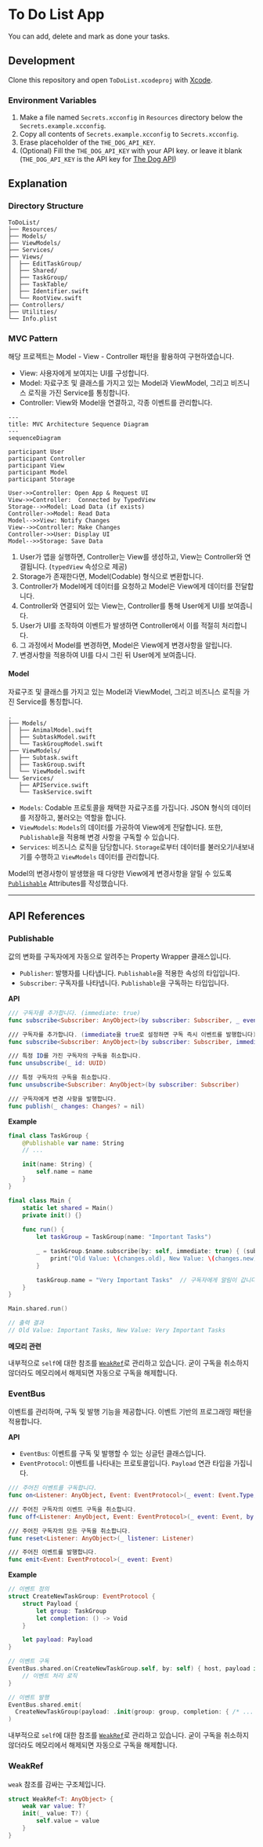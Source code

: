 # To Do List App

You can add, delete and mark as done your tasks.

## Development

Clone this repository and open `ToDoList.xcodeproj` with [Xcode](https://developer.apple.com/xcode/).

### Environment Variables

1. Make a file named `Secrets.xcconfig` in `Resources` directory below the `Secrets.example.xcconfig`.
2. Copy all contents of `Secrets.example.xcconfig` to `Secrets.xcconfig`.
2. Erase placeholder of the `THE_DOG_API_KEY`.
3. (Optional) Fill the `THE_DOG_API_KEY` with your API key. or leave it blank (`THE_DOG_API_KEY` is the API key for [The Dog API](https://thedogapi.com/))

## Explanation

### Directory Structure

```plaintext
ToDoList/
├── Resources/
├── Models/
├── ViewModels/
├── Services/
├── Views/
│  ├── EditTaskGroup/
│  ├── Shared/
│  ├── TaskGroup/
│  ├── TaskTable/
│  ├── Identifier.swift
│  └── RootView.swift
├── Controllers/
├── Utilities/
└── Info.plist
```

### MVC Pattern

해당 프로젝트는 Model - View - Controller 패턴을 활용하여 구현하였습니다.

- View: 사용자에게 보여지는 UI를 구성합니다.
- Model: 자료구조 및 클래스를 가지고 있는 Model과 ViewModel, 그리고 비즈니스 로직을 가진 Service를 통칭합니다.
- Controller: View와 Model을 연결하고, 각종 이벤트를 관리합니다.

```mermaid
---
title: MVC Architecture Sequence Diagram
---
sequenceDiagram

participant User
participant Controller
participant View
participant Model
participant Storage

User->>Controller: Open App & Request UI
View->>Controller:  Connected by TypedView
Storage-->>Model: Load Data (if exists)
Controller->>Model: Read Data
Model-->>View: Notify Changes
View-->>Controller: Make Changes
Controller->>User: Display UI
Model-->>Storage: Save Data
```

1. User가 앱을 실행하면, Controller는 View를 생성하고, View는 Controller와 연결됩니다. (`typedView` 속성으로 제공)
2. Storage가 존재한다면, Model(Codable) 형식으로 변환합니다.
3. Controller가 Model에게 데이터를 요청하고 Model은 View에게 데이터를 전달합니다.
4. Controller와 연결되어 있는 View는, Controller를 통해 User에게 UI를 보여줍니다.
5. User가 UI를 조작하여 이벤트가 발생하면 Controller에서 이를 적절히 처리합니다.
6. 그 과정에서 Model를 변경하면, Model은 View에게 변경사항을 알립니다.
7. 변경사항을 적용하여 UI를 다시 그린 뒤 User에게 보여줍니다.

#### Model

자료구조 및 클래스를 가지고 있는 Model과 ViewModel, 그리고 비즈니스 로직을 가진 Service를 통칭합니다.

```plaintext
.
├── Models/
│  ├── AnimalModel.swift
│  ├── SubtaskModel.swift
│  └── TaskGroupModel.swift
├── ViewModels/
│  ├── Subtask.swift
│  ├── TaskGroup.swift
│  └── ViewModel.swift
└── Services/
   ├── APIService.swift
   └── TaskService.swift
```

- `Models`: Codable 프로토콜을 채택한 자료구조를 가집니다. JSON 형식의 데이터를 저장하고, 불러오는 역할을 합니다.
- `ViewModels`: `Models`의 데이터를 가공하여 View에게 전달합니다. 또한, `Publishable`을 적용해 변경 사항을 구독할 수 있습니다.
- `Services`: 비즈니스 로직을 담당합니다. `Storage`로부터 데이터를 불러오기/내보내기를 수행하고  `ViewModels` 데이터를 관리합니다.

Model의 변경사항이 발생했을 때 다양한 View에게 변경사항을 알릴 수 있도록 [`Publishable`](/ToDoList/Utilities/Publishable.swift) Attributes를 작성했습니다.


---

## API References

### Publishable

값의 변화를 구독자에게 자동으로 알려주는 Property Wrapper 클래스입니다.

- `Publisher`: 발행자를 나타냅니다. `Publishable`을 적용한 속성의 타입입니다.
- `Subscriber`: 구독자를 나타냅니다. `Publishable`을 구독하는 타입입니다.

**API**

```swift
/// 구독자를 추가합니다. (immediate: true)
func subscribe<Subscriber: AnyObject>(by subscriber: Subscriber, _ event: @escaping Event<Subscriber>) -> ((_ id: UUID) -> Void, UUID)

/// 구독자를 추가합니다. (immediate을 true로 설정하면 구독 즉시 이벤트를 발행합니다)
func subscribe<Subscriber: AnyObject>(by subscriber: Subscriber, immediate: Bool, _ event: @escaping Event<Subscriber>) -> ((_ id: UUID) -> Void, UUID)

/// 특정 ID를 가진 구독자의 구독을 취소합니다.
func unsubscribe(_ id: UUID)

/// 특정 구독자의 구독을 취소합니다.
func unsubscribe<Subscriber: AnyObject>(by subscriber: Subscriber)

/// 구독자에게 변경 사항을 발행합니다.
func publish(_ changes: Changes? = nil)
```

**Example**

```swift
final class TaskGroup {
    @Publishable var name: String
    // ...

    init(name: String) {
        self.name = name
    }
}

final class Main {
    static let shared = Main()
    private init() {}
    
    func run() {
        let taskGroup = TaskGroup(name: "Important Tasks")

        _ = taskGroup.$name.subscribe(by: self, immediate: true) { (subscriber, changes) in
            print("Old Value: \(changes.old), New Value: \(changes.new)")
        }

        taskGroup.name = "Very Important Tasks"  // 구독자에게 알림이 갑니다.
    }
}

Main.shared.run()

// 출력 결과
// Old Value: Important Tasks, New Value: Very Important Tasks
```

**메모리 관련**

내부적으로 `self`에 대한 참조를 [`WeakRef`](#weakref)로 관리하고 있습니다. 굳이 구독을 취소하지 않더라도 메모리에서 해제되면 자동으로 구독을 해제합니다.



### EventBus

이벤트를 관리하며, 구독 및 발행 기능을 제공합니다. 이벤트 기반의 프로그래밍 패턴을 적용합니다.

**API**

- `EventBus`: 이벤트를 구독 및 발행할 수 있는 싱글턴 클래스입니다.
- `EventProtocol`: 이벤트를 나타내는 프로토콜입니다. `Payload` 연관 타입을 가집니다.

```swift
/// 주어진 이벤트를 구독합니다.
func on<Listener: AnyObject, Event: EventProtocol>(_ event: Event.Type, by listener: Listener, _ callback: @escaping EventCallback<Listener, Event>) 

/// 주어진 구독자의 이벤트 구독을 취소합니다.
func off<Listener: AnyObject, Event: EventProtocol>(_ event: Event, by listener: Listener) 

/// 주어진 구독자의 모든 구독을 취소합니다.
func reset<Listener: AnyObject>(_ listener: Listener)

/// 주어진 이벤트를 발행합니다.
func emit<Event: EventProtocol>(_ event: Event) 
```

**Example**

```swift
// 이벤트 정의
struct CreateNewTaskGroup: EventProtocol {
    struct Payload {
        let group: TaskGroup
        let completion: () -> Void
    }

    let payload: Payload
}

// 이벤트 구독
EventBus.shared.on(CreateNewTaskGroup.self, by: self) { host, payload in
    // 이벤트 처리 로직
}

// 이벤트 발행
EventBus.shared.emit(
  CreateNewTaskGroup(payload: .init(group: group, completion: { /* ... */ }))
)
```

내부적으로 `self`에 대한 참조를 [`WeakRef`](#weakref)로 관리하고 있습니다. 굳이 구독을 취소하지 않더라도 메모리에서 해제되면 자동으로 구독을 해제합니다.

### WeakRef

`weak` 참조를 감싸는 구조체입니다.

```swift
struct WeakRef<T: AnyObject> {
    weak var value: T?
    init(_ value: T?) {
        self.value = value
    }
}
```